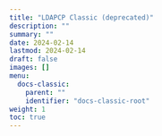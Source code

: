 ```yaml
---
title: "LDAPCP Classic (deprecated)"
description: ""
summary: ""
date: 2024-02-14
lastmod: 2024-02-14
draft: false
images: []
menu:
  docs-classic:
    parent: ""
    identifier: "docs-classic-root"
weight: 1
toc: true
---
```

